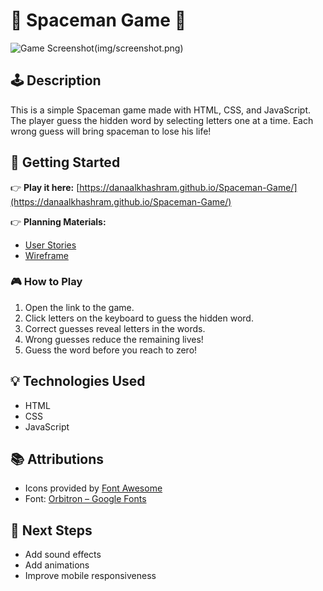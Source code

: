 # 🔭 Spaceman Game 🚀 

![Game Screenshot]()(img/screenshot.png)

## 🕹️ Description

This is a simple Spaceman game made with HTML, CSS, and JavaScript. The player guess the hidden word by selecting letters one at a time. Each wrong guess will bring spaceman to lose his life!

## 🚀 Getting Started

👉 **Play it here:** [https://danaalkhashram.github.io/Spaceman-Game/](https://danaalkhashram.github.io/Spaceman-Game/)

👉 **Planning Materials:**
- [User Stories](./planning/user-stories.md)
- [Wireframe](./planning/wireframe.png)

### 🎮 How to Play
1. Open the link to the game.
2. Click letters on the keyboard to guess the hidden word.
3. Correct guesses reveal letters in the words.
4. Wrong guesses reduce the remaining lives!
5. Guess the word before you reach to zero!

## 💡 Technologies Used

- HTML
- CSS
- JavaScript

## 📚 Attributions

- Icons provided by [Font Awesome](https://fontawesome.com/)
- Font: [Orbitron – Google Fonts](https://fonts.google.com/specimen/Orbitron)


## 🚧 Next Steps

- Add sound effects  
- Add animations
- Improve mobile responsiveness  
